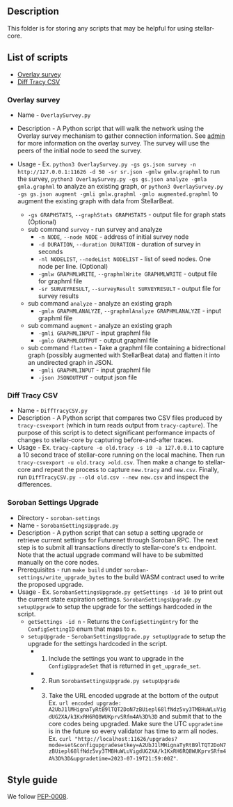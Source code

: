 ## Description
This folder is for storing any scripts that may be helpful for using stellar-core.

## List of scripts
- [Overlay survey](#overlay-survey)
- [Diff Tracy CSV](#diff-tracy-csv)

### Overlay survey 
- Name - `OverlaySurvey.py`
- Description - A Python script that will walk the network using the Overlay survey mechanism to gather connection information. See [admin](./../docs/software/admin.md#overlay-topology-survey) for more information on the overlay survey. The survey will use the peers of the initial node to seed the survey.
- Usage - Ex. `python3 OverlaySurvey.py -gs gs.json survey -n http://127.0.0.1:11626 -d 50 -sr sr.json -gmlw gmlw.graphml` to run the survey, `python3 OverlaySurvey.py -gs gs.json analyze -gmla gmla.graphml` to analyze an existing graph, or `python3 OverlaySurvey.py -gs gs.json augment -gmli gmlw.graphml -gmlo augmented.graphml` to augment the existing graph with data from StellarBeat.

    - `-gs GRAPHSTATS`, `--graphStats GRAPHSTATS` - output file for graph stats (Optional)
    - sub command `survey` - run survey and analyze
        - `-n NODE`, `--node NODE` - address of initial survey node
        - `-d DURATION`, `--duration DURATION` - duration of survey in seconds
        - `-nl NODELIST`, `--nodeList NODELIST` - list of seed nodes. One node per line. (Optional)
        - `-gmlw GRAPHMLWRITE`, `--graphmlWrite GRAPHMLWRITE` - output file for graphml file
        - `-sr SURVEYRESULT`, `--surveyResult SURVEYRESULT` - output file for survey results
    - sub command `analyze` - analyze an existing graph
        - `-gmla GRAPHMLANALYZE`, `--graphmlAnalyze GRAPHMLANALYZE` - input graphml file
    - sub command `augment` - analyze an existing graph
        - `-gmli GRAPHMLINPUT` - input graphml file
        - `-gmlo GRAPHMLOUTPUT` - output graphml file
    - sub command `flatten` - Take a graphml file containing a bidrectional graph (possibly augmented with StellarBeat data) and flatten it into an undirected graph in JSON.
        - `-gmli GRAPHMLINPUT` - input graphml file
        - `-json JSONOUTPUT` - output json file

### Diff Tracy CSV
- Name - `DiffTracyCSV.py`
- Description - A Python script that compares two CSV files produced by `tracy-csvexport` (which in turn reads output from `tracy-capture`). The purpose of this script is to detect significant performance impacts of changes to stellar-core by capturing before-and-after traces.
- Usage - Ex. `tracy-capture -o old.tracy -s 10 -a 127.0.0.1` to capture a 10 second trace of stellar-core running on the local machine. Then run `tracy-csvexport -u old.tracy >old.csv`. Then make a change to stellar-core and repeat the process to capture `new.tracy` and `new.csv`. Finally, run `DiffTracyCSV.py --old old.csv --new new.csv` and inspect the differences.

### Soroban Settings Upgrade
- Directory - `soroban-settings`
- Name - `SorobanSettingsUpgrade.py`
- Description - A python script that can setup a setting upgrade or retrieve
  current settings for Futurenet through Soroban RPC. The next step is to submit all transactions directly to stellar-core's `tx` endpoint. Note that the actual upgrade command will have to be
  submitted manually on the core nodes. 
- Prerequisites - run `make build` under `soroban-settings/write_upgrade_bytes`
  to the build WASM contract used to write the proposed upgrade.
- Usage - Ex. `SorobanSettingsUpgrade.py getSettings -id 10` to print out the
  current state expiration settings. `SorobanSettingsUpgrade.py setupUpgrade`
  to setup the upgrade for the settings hardcoded in the script.
  -  `getSettings -id n` - Returns the `ConfigSettingEntry` for the `ConfigSettingID` enum that maps to `n`.
  - `setupUpgrade` - `SorobanSettingsUpgrade.py setupUpgrade` to setup the upgrade for the settings hardcoded in the script.
    - 1. Include the settings you want to upgrade in the `ConfigUpgradeSet` that is returned in `get_upgrade_set`.
    - 2. Run `SorobanSettingsUpgrade.py setupUpgrade`
    - 3. Take the URL encoded upgrade at the bottom of the output Ex. `url encoded upgrade: A2UbJ1lMHignaTyRtB9lTQT2DoN7zBUiepl68lfNdz5vy3TMBHuWLuVigdUG2XA/k1KxRH6RQ8WUKprvSRfm4A%3D%3D` and
    submit that to the core codes being upgraded. Make sure the UTC `upgradetime` is in the future so every validator has time to arm all nodes. Ex. `curl "http://localhost:11626/upgrades?mode=set&configupgradesetkey=A2UbJ1lMHignaTyRtB9lTQT2DoN7zBUiepl68lfNdz5vy3TMBHuWLuVigdUG2XA/k1KxRH6RQ8WUKprvSRfm4A%3D%3D&upgradetime=2023-07-19T21:59:00Z"`.

## Style guide
We follow [PEP-0008](https://www.python.org/dev/peps/pep-0008/).
